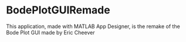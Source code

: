 # BodePlotGUIRemade
This application, made with MATLAB App Designer, is the remake of the Bode Plot GUI made by Eric Cheever
